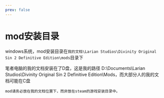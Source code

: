 ```yaml
---
prev: false
---
```


# mod安装目录

windows系统，mod安装目录在`我的文档\Larian Studios\Divinity Original Sin 2 Definitive Edition\mods`目录下

笔者电脑的我的文档安装在了D盘，这是我的路径 D:\Documents\Larian Studios\Divinity Original Sin 2 Definitive Edition\Mods，而大部分人的我的文档可能在C盘

`mod请务必放在我的文档位置下，而非放在steam的游戏安装目录中。`

